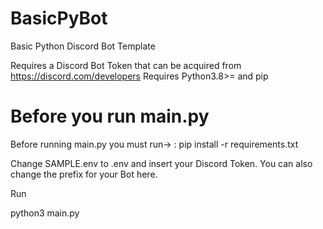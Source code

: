 # BasicPyBot
 Basic Python Discord Bot Template

 Requires a Discord Bot Token that can be acquired from https://discord.com/developers
 Requires Python3.8>= and pip

# Before you run main.py
 Before running main.py you must run-> : pip install -r requirements.txt 
 
 Change SAMPLE.env to .env and insert your Discord Token. You can also change the prefix for your Bot here.

 Run 

 python3 main.py